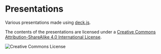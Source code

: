 # Presentations

Various presentations made using [deck.js](http://imakewebthings.com/deck.js/).

The contents of the presentations are licensed under a
[Creative Commons Attribution-ShareAlike 4.0 International License](http://creativecommons.org/licenses/by-sa/4.0/).

![Creative Commons License](https://i.creativecommons.org/l/by-sa/4.0/88x31.png)

